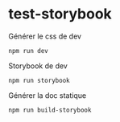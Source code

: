 # test-storybook

Générer le css de dev

`npm run dev`

Storybook de dev

`npm run storybook`

Générer la doc statique

`npm run build-storybook`
